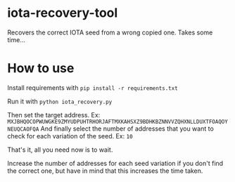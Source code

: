 # iota-recovery-tool
Recovers the correct IOTA seed from a wrong copied one. Takes some time...

# How to use
Install requirements with `pip install -r requirements.txt`

Run it with `python iota_recovery.py`

Then set the target address. Ex: `MXJBHQOCOPWUWGKE9ZMYUDPUHTRHORJAFTMXKAHSXZ9BDHKBZNNVVZQHXNLLDUXTFOAQOYNEUQCAOFQA`
And finally select the number of addresses that you want to check for each variation of the seed. Ex: `10`

That's it, all you need now is to wait.

Increase the number of addresses for each seed variation if you don't find the correct one, but have in mind that this increases the time taken.